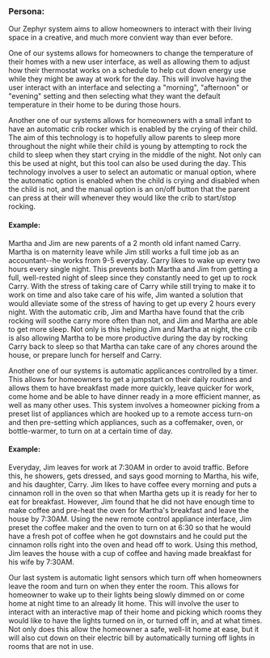### Persona:
Our Zephyr system aims to allow homeowners to interact with their living space in a creative, and much more convient way than ever before. 

One of our systems allows for homeowners to change the temperature of their homes with a new user interface, as well as allowing them to adjust how their thermostat works on a schedule to help cut down energy use while they might be away at work for the day. This will involve having the user interact with an interface and selecting a "morning", "afternoon" or "evening" setting and then selecting what they want the default temperature in their home to be during those hours. 

Another one of our systems allows for homeowners with a small infant to have an automatic crib rocker which is enabled by the crying of their child. The aim of this technology is to hopefully allow parents to sleep more throughout the night while their child is young by attempting to rock the child to sleep when they start crying in the middle of the night. Not only can this be used at night, but this tool can also be used during the day. This technology involves a user to select an automatic or manual option, where the automatic option is enabled when the child is crying and disabled when the child is not, and the manual option is an on/off button that the parent can press at their will whenever they would like the crib to start/stop rocking. 

#### Example:
Martha and Jim are new parents of a 2 month old infant named Carry. Martha is on maternity leave while Jim still works a full time job as an accountant--he works from 9-5 everyday. Carry likes to wake up every two hours every single night. This prevents both Martha and Jim from getting a full, well-rested night of sleep since they constantly need to get up to rock Carry. With the stress of taking care of Carry while still trying to make it to work on time and also take care of his wife, Jim wanted a solution that would alleviate some of the stress of having to get up every 2 hours every night. With the automatic crib, Jim and Martha have found that the crib rocking will soothe carry more often than not, and Jim and Martha are able to get more sleep. Not only is this helping Jim and Martha at night, the crib is also allowing Martha to be more productive during the day by rocking Carry back to sleep so that Martha can take care of any chores around the house, or prepare lunch for herself and Carry. 

Another one of our systems is automatic applicances controlled by a timer. This allows for homeowners to get a jumpstart on their daily routines and allows them to have breakfast made more quickly, leave quicker for work, come home and be able to have dinner ready in a more efficient manner, as well as many other uses. This system involves a homeowner picking from a preset list of appliances which are hooked up to a remote access turn-on and then pre-setting which appliances, such as a coffemaker, oven, or bottle-warmer, to turn on at a certain time of day. 

#### Example:
Everyday, Jim leaves for work at 7:30AM in order to avoid traffic. Before this, he showers, gets dressed, and says good morning to Martha, his wife, and his daughter, Carry. Jim likes to have coffee every morning and puts a cinnamon roll in the oven so that when Martha gets up it is ready for her to eat for breakfast. However, Jim found that he did not have enough time to make coffee and pre-heat the oven for Martha's breakfast and leave the house by 7:30AM. Using the new remote control appliance interface, Jim preset the coffee maker and the oven to turn on at 6:30 so that he would have a fresh pot of coffee when he got downstairs and he could put the cinnamon rolls right into the oven and head off to work. Using this method, Jim leaves the house with a cup of coffee and having made breakfast for his wife by 7:30AM. 

Our last system is automatic light sensors which turn off when homeowners leave the room and turn on when they enter the room. This allows for homeowner to wake up to their lights being slowly dimmed on or come home at night time to an already lit home. This will involve the user to interact with an interactive map of their home and picking which rooms they would like to have the lights turned on in, or turned off in, and at what times. Not only does this allow the homeowner a safe, well-lit home at ease, but it will also cut down on their electric bill by automatically turning off lights in rooms that are not in use. 
